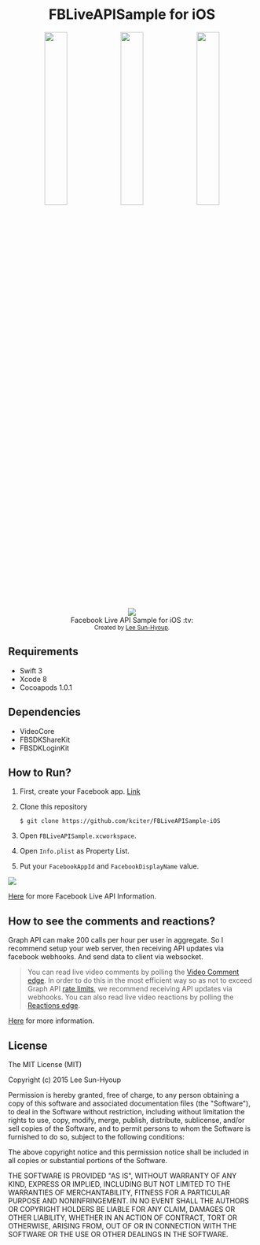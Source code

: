 <h1 align="center">FBLiveAPISample for iOS</h1>

<div align="center">
<img src="https://github.com/kciter/FBLiveAPISample-iOS/blob/master/Images/preview3.jpeg?raw=true" width='30%'>
<img src="https://github.com/kciter/FBLiveAPISample-iOS/blob/master/Images/preview2.jpeg?raw=true" width='30%'>
<img src="https://github.com/kciter/FBLiveAPISample-iOS/blob/master/Images/preview1.jpeg?raw=true" width='30%'>
</div>

<div align="center">
<a href="https://travis-ci.org/kciter/FBLiveAPISample-iOS"><img src="https://travis-ci.org/kciter/FBLiveAPISample-iOS.svg?branch=master"></a><br>
</div>

<div align="center">
  Facebook Live API Sample for iOS :tv:<br>
</div>
<div align="center">
  <sub>Created by <a href="https://github.com/kciter">Lee Sun-Hyoup</a>.</sub>
</div>

## Requirements
* Swift 3
* Xcode 8
* Cocoapods 1.0.1

## Dependencies
* VideoCore
* FBSDKShareKit
* FBSDKLoginKit

## How to Run?
1. First, create your Facebook app. [Link](https://developers.facebook.com/)

2. Clone this repository

    ```
    $ git clone https://github.com/kciter/FBLiveAPISample-iOS
    ```
3. Open `FBLiveAPISample.xcworkspace`.

4. Open `Info.plist` as Property List.

5. Put your `FacebookAppId` and `FacebookDisplayName` value.
  <img src='https://github.com/kciter/FBLiveAPISample-iOS/blob/master/Images/info.png?raw=true'>

[Here](https://developers.facebook.com/docs/videos/live-video) for more Facebook Live API Information.
  
## How to see the comments and reactions?
Graph API can make 200 calls per hour per user in aggregate. So I recommend setup your web server, then receiving API updates via facebook webhooks. And send data to client via websocket.

> You can read live video comments by polling the [Video Comment edge](https://developers.facebook.com/docs/graph-api/reference/video/comments/). In order to do this in the most efficient way so as not to exceed Graph API [rate limits](https://developers.facebook.com/docs/graph-api/advanced/rate-limiting), we recommend receiving API updates via webhooks. You can also read live video reactions by polling the [Reactions edge](https://developers.facebook.com/docs/graph-api/reference/live-video/reactions/).

[Here](https://developers.facebook.com/docs/videos/live-video/production-broadcasts#comments) for more information.

## License
The MIT License (MIT)

Copyright (c) 2015 Lee Sun-Hyoup

Permission is hereby granted, free of charge, to any person obtaining a copy
of this software and associated documentation files (the "Software"), to deal
in the Software without restriction, including without limitation the rights
to use, copy, modify, merge, publish, distribute, sublicense, and/or sell
copies of the Software, and to permit persons to whom the Software is
furnished to do so, subject to the following conditions:

The above copyright notice and this permission notice shall be included in all
copies or substantial portions of the Software.

THE SOFTWARE IS PROVIDED "AS IS", WITHOUT WARRANTY OF ANY KIND, EXPRESS OR
IMPLIED, INCLUDING BUT NOT LIMITED TO THE WARRANTIES OF MERCHANTABILITY,
FITNESS FOR A PARTICULAR PURPOSE AND NONINFRINGEMENT. IN NO EVENT SHALL THE
AUTHORS OR COPYRIGHT HOLDERS BE LIABLE FOR ANY CLAIM, DAMAGES OR OTHER
LIABILITY, WHETHER IN AN ACTION OF CONTRACT, TORT OR OTHERWISE, ARISING FROM,
OUT OF OR IN CONNECTION WITH THE SOFTWARE OR THE USE OR OTHER DEALINGS IN THE
SOFTWARE.
